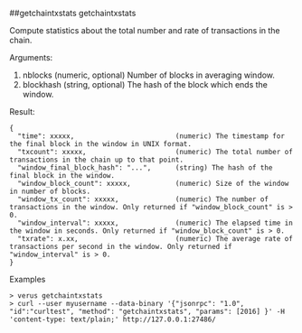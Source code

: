 ##getchaintxstats
getchaintxstats

Compute statistics about the total number and rate of transactions in the chain.

Arguments:
1. nblocks   (numeric, optional) Number of blocks in averaging window.
2. blockhash (string, optional) The hash of the block which ends the window.

Result:
```
{
  "time": xxxxx,                         (numeric) The timestamp for the final block in the window in UNIX format.
  "txcount": xxxxx,                      (numeric) The total number of transactions in the chain up to that point.
  "window_final_block_hash": "...",      (string) The hash of the final block in the window.
  "window_block_count": xxxxx,           (numeric) Size of the window in number of blocks.
  "window_tx_count": xxxxx,              (numeric) The number of transactions in the window. Only returned if "window_block_count" is > 0.
  "window_interval": xxxxx,              (numeric) The elapsed time in the window in seconds. Only returned if "window_block_count" is > 0.
  "txrate": x.xx,                        (numeric) The average rate of transactions per second in the window. Only returned if "window_interval" is > 0.
}

```
Examples
```
> verus getchaintxstats 
> curl --user myusername --data-binary '{"jsonrpc": "1.0", "id":"curltest", "method": "getchaintxstats", "params": [2016] }' -H 'content-type: text/plain;' http://127.0.0.1:27486/

```
